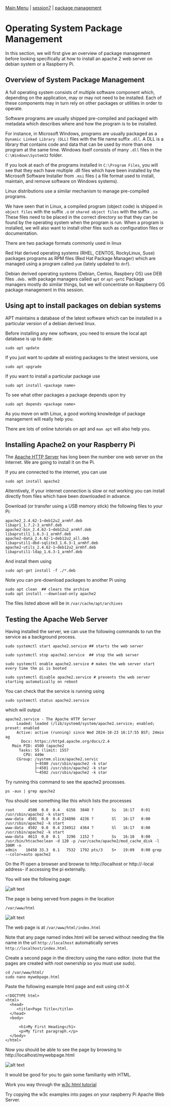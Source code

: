 [Main Menu](../../README.md) | [session7](../../session7/) | [package management](../docs/package-management-apache.md)

# Operating System Package Management

In this section, we will first give an overview of package management before looking specifically at how to install an apache 2 web server on debian system or a Raspberry Pi.

## Overview of System Package Management

A full operating system consists of multiple software component which, depending on the application, may or may not need to be installed.
Each of these components may in turn rely on other packages or utilities in order to operate.

Software programs are usually shipped pre-compiled and packaged with metadata which describes where and how the program is to be installed.

For instance, in Microsoft Windows, programs are usually packaged as a `Dynamic Linked Library (DLL)` files with the file name suffix `.dll`.
A DLL is a library that contains code and data that can be used by more than one program at the same time. 
Windows itself consists of many `.dll` files in the `C:\Windows\System32` folder.

If you look at each of the programs installed in `C:\Program Files`, you will see that they each have multiple .dll files which have been installed by the Microsoft Software Installer from `.msi` files ( a file format used to install, maintain, and remove software on Windows systems).

Linux distributions use a similar mechanism to manage pre-compiled programs.

We have seen that in Linux, a compiled program (object code) is shipped in `object files` with the suffix  `.o` or `shared object files` with the suffix `.so`
These files need to be placed in the correct directory so that they can be found by the operating system when the program is run.
When a program is installed, we will also want to install other files such as configuration files or documentation.

There are two package formats commonly used in linux

Red Hat derived operating systems (RHEL, CENTOS, RockyLinux, Suse) packages programs as RPM files (Red Hat Package Manager) which are managed using a program called `yum` (lately updated to `dnf`).

Debian derived operating systems (Debian, Centos, Raspbery OS) use DEB files `.deb.` with package managers called `apt` or `apt-get`c
Package managers mostly do similar things, but we will concentrate on Raspberry OS package management in this session.

## Using apt to install packages on debian systems

APT maintains a database of the latest software which can be installed in a particular version of a debian derived linux.

Before installing any new software, you need to ensure the local apt database is up to date:

```
sudo apt update
```

If you just want to update all existing packages to the latest versions, use

`sudo apt upgrade`

If you want to install a particular package use

```
sudo apt install <package name>
```

To see what other packages a package depends upon try

```
sudo apt depends <package name>
```
As you move on with Linux, a good working knowledge of package management will really help you.

There are lots of online tutorials on apt and `man apt` will also help you.

## Installing Apache2 on your Raspberry Pi

The [Apache HTTP Server](https://httpd.apache.org/) has long been the number one web server on the Internet.
We are going to install it on the Pi.

If you are connected to the internet, you can use

`sudo apt install apache2`

Alterntively, if your internet connection is slow or not working you can install directly from files which have been downloaded in advance.

Download (or transfer using a USB memory stick) the following files to your Pi:

```
apache2_2.4.62-1~deb12u2_armhf.deb        
libapr1_1.7.2-3_armhf.deb
apache2-bin_2.4.62-1~deb12u2_armhf.deb    
libaprutil1_1.6.3-1_armhf.deb
apache2-data_2.4.62-1~deb12u2_all.deb     
libaprutil1-dbd-sqlite3_1.6.3-1_armhf.deb
apache2-utils_2.4.62-1~deb12u2_armhf.deb  
libaprutil1-ldap_1.6.3-1_armhf.deb
```

And install them using 

```
sudo apt-get install -f ./*.deb

```

Note you can pre-download packages to another Pi using

```
sudo apt clean  ## clears the archive
sudo apt install --download-only apache2
```

The files listed above will be in  `/var/cache/apt/archives`

## Testing the Apache Web Server


Having installed the server, we can use the following commands to run the service as a background process.

```
sudo systemctl start apache2.service ## starts the web server

sudo systemctl stop apache2.service  ## stop the web server

sudo systemctl enable apache2.service # makes the web server start every time the pi is booted

sudo systemctl disable apache2.service # prevents the web server starting automatically on reboot
```

You can check that the service is running using

```
sudo systemctl status apache2.service
```
which will output

```
apache2.service - The Apache HTTP Server
     Loaded: loaded (/lib/systemd/system/apache2.service; enabled; preset: enabled
     Active: active (running) since Wed 2024-10-23 16:17:55 BST; 24min ag
       Docs: https://httpd.apache.org/docs/2.4
   Main PID: 4500 (apache2
      Tasks: 55 (limit: 1557
        CPU: 449m
     CGroup: /system.slice/apache2.servic
             ├─4500 /usr/sbin/apache2 -k star
             ├─4501 /usr/sbin/apache2 -k star
             └─4502 /usr/sbin/apache2 -k star
```

Try running this command to see the apache2 processes.

```
ps -aux | grep apache2
```
You should see something like this which lists the processes

```
root      4500  0.0  0.4   6156  3848 ?        Ss   16:17   0:01 /usr/sbin/apache2 -k start
www-data  4501  0.0  0.4 234896  4236 ?        Sl   16:17   0:00 /usr/sbin/apache2 -k start
www-data  4502  0.0  0.4 234912  4364 ?        Sl   16:17   0:00 /usr/sbin/apache2 -k start
www-data  4613  0.0  0.1   3296  1152 ?        Ss   16:18   0:00 /usr/bin/htcacheclean -d 120 -p /var/cache/apache2/mod_cache_disk -l 300M -n
admin    10458 33.3  0.1   7532  1792 pts/3    S+   19:09   0:00 grep --color=auto apache2
```

On the PI open a browser and browse to http://localhost or http://-local address- if accessing the pi externally.

You will see the following page:

   ![alt text](../docs/images/apache2default.png "Figure apache2default.png")

The page is being served from pages in the location

```
/var/www/html
```

   ![alt text](../docs/images/apachehtml.png "Figure apachehtml.png")

The web page is at `/var/www/html/index.html` 

Note that any page named index.html will be served without needing the file name in the url `http://localhost` automatically serves `http://localhost/index.html`.

Create a second page in the directory using the nano editor.
(note that the pages are created with root ownership so you must use sudo).

```
cd /var/www/html/
sudo nano mywebpage.html
```
Paste the following example html page and exit using ctrl-X

```
<!DOCTYPE html>
<html>
  <head>
     <title>Page Title</title>
  </head>
  <body>

      <h1>My First Heading</h1>
      <p>My first paragraph.</p>
  </body>
</html>

```
Now you should be able to see the page by browsing to http://localhost/mywebpage.html

   ![alt text](../docs/images/myfirstpage.png "Figure myfirstpage.png")


It would be good for you to gain some familiarity with HTML.

Work you way through the [w3c html tutorial](https://www.w3schools.com/html/default.asp)

Try copying the w3c examples into pages on your raspberry Pi Apache Web Server.



